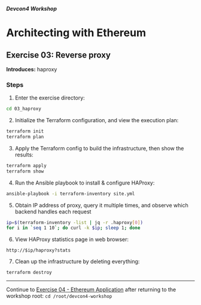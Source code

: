 ***Devcon4 Workshop***
# Architecting with Ethereum
## Exercise 03: Reverse proxy

**Introduces:** haproxy

### Steps

1. Enter the exercise directory:
```bash
cd 03_haproxy
```
2. Initialize the Terraform configuration, and view the execution plan:
```bash
terraform init
terraform plan
```
3. Apply the Terraform config to build the infrastructure, then show the results:
```bash
terraform apply
terraform show
```
4. Run the Ansible playbook to install & configure HAProxy:
```bash
ansible-playbook -i terraform-inventory site.yml
```
5. Obtain IP address of proxy, query it multiple times, and observe which backend handles each request
```bash
ip=$(terraform-inventory -list | jq -r .haproxy[0])
for i in `seq 1 10`; do curl -k $ip; sleep 1; done    
```
6. View HAProxy statistics page in web browser:
```
http://$ip/haproxy?stats
```
7. Clean up the infrastructure by deleting everything:
```bash
terraform destroy
```

---

Continue to [Exercise 04 - Ethereum Application](../04_ethereum_app/README.md) after returning to the workshop root: `cd /root/devcon4-workshop`
